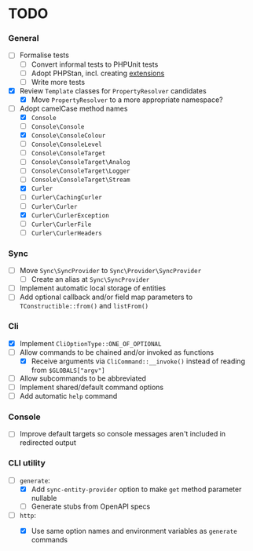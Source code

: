 # TODO

### General
- [ ] Formalise tests
  - [ ] Convert informal tests to PHPUnit tests
  - [ ] Adopt PHPStan, incl. creating [extensions](https://phpstan.org/developing-extensions/extension-types)
  - [ ] Write more tests
- [x] Review `Template` classes for `PropertyResolver` candidates
  - [x] Move `PropertyResolver` to a more appropriate namespace?
- [ ] Adopt camelCase method names
  - [x] `Console`
  - [ ] `Console\Console`
  - [x] `Console\ConsoleColour`
  - [ ] `Console\ConsoleLevel`
  - [ ] `Console\ConsoleTarget`
  - [ ] `Console\ConsoleTarget\Analog`
  - [ ] `Console\ConsoleTarget\Logger`
  - [ ] `Console\ConsoleTarget\Stream`
  - [x] `Curler`
  - [ ] `Curler\CachingCurler`
  - [ ] `Curler\Curler`
  - [x] `Curler\CurlerException`
  - [ ] `Curler\CurlerFile`
  - [ ] `Curler\CurlerHeaders`

### Sync

- [ ] Move `Sync\SyncProvider` to `Sync\Provider\SyncProvider`
  - [ ] Create an alias at `Sync\SyncProvider`
- [ ] Implement automatic local storage of entities
- [ ] Add optional callback and/or field map parameters to `TConstructible::from()` and `listFrom()`

### Cli
- [x] Implement `CliOptionType::ONE_OF_OPTIONAL`
- [ ] Allow commands to be chained and/or invoked as functions
  - [x] Receive arguments via `CliCommand::__invoke()` instead of reading from `$GLOBALS["argv"]`
- [ ] Allow subcommands to be abbreviated
- [ ] Implement shared/default command options
- [ ] Add automatic `help` command

### Console
- [ ] Improve default targets so console messages aren't included in redirected output

### CLI utility
- [ ] `generate`:
  - [x] Add `sync-entity-provider` option to make `get` method parameter nullable
  - [ ] Generate stubs from OpenAPI specs
- [ ] `http`:
  - [x] Use same option names and environment variables as `generate` commands


